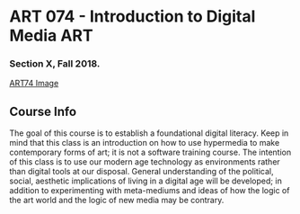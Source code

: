 # ART 074 - Introduction to Digital Media ART
### Section X, Fall 2018.

[ART74 Image](https://i.imgur.com/avzaJMP.png)

## Course Info
The goal of this course is to establish a foundational digital literacy. Keep in mind that this class is an introduction on how to use hypermedia to make contemporary forms of art; it is not a software training course. The intention of this class is to use our modern age technology as environments rather than digital tools at our disposal. General understanding of the political, social, aesthetic implications of living in a digital age will be developed; in addition to experimenting with meta-mediums and ideas of how the logic of the art world and the logic of new media may be contrary.

